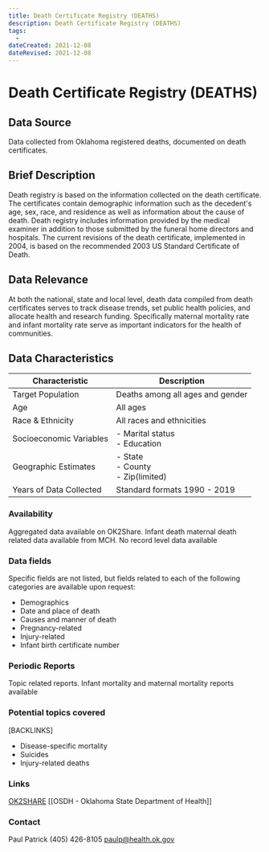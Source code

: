 ```yaml
---
title: Death Certificate Registry (DEATHS)
description: Death Certificate Registry (DEATHS)
tags:
  - 
dateCreated: 2021-12-08
dateRevised: 2021-12-08
---
```

# Death Certificate Registry (DEATHS)

## Data Source
Data collected from Oklahoma registered deaths, documented on death certificates.

## Brief Description
Death registry is based on the information collected on the death certificate. The certificates contain demographic information such as the decedent's age, sex, race, and residence as well as information about the cause of death. Death registry includes information provided by the medical examiner in addition to those submitted by the funeral home directors and hospitals. The current revisions of the death certificate, implemented in 2004, is based on the recommended 2003 US Standard Certificate of Death.						
						
## Data Relevance
At both the national, state and local level, death data compiled from death certificates  serves to track disease trends, set public health policies, and allocate health and research funding. Specifically maternal mortality rate and infant mortality rate serve as important indicators for the health of communities.						

## Data Characteristics
| Characteristic          | Description                             |
|-------------------------|-----------------------------------------|
| Target Population       | Deaths among all ages and gender        |
| Age                     | All ages                                |
| Race & Ethnicity        | All races and ethnicities               |
| Socioeconomic Variables | - Marital status<br/>- Education        |
| Geographic Estimates    | - State<br/>- County<br/>- Zip(limited) |
| Years of Data Collected | Standard formats 1990 - 2019            |

### Availability
Aggregated data available on OK2Share. Infant death maternal death related data available from MCH. No record level data available

### Data fields 
Specific fields are not listed, but fields related to each of the following categories are available upon request:

- Demographics
- Date and place of death
- Causes and manner of death
- Pregnancy-related
- Injury-related
- Infant birth certificate number

### Periodic Reports
Topic related reports. Infant mortality and maternal mortality reports available 

### Potential topics covered
[BACKLINKS]
- Disease-specific mortality
- Suicides
- Injury-related deaths


### Links
[OK2SHARE](https://www.health.state.ok.us/ok2share/)
[[OSDH - Oklahoma State Department of Health]]

### Contact
Paul Patrick
(405) 426-8105
paulp@health.ok.gov
